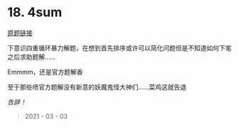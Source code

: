 # 18. 4sum

[原题链接](https://leetcode-cn.com/problems/4sum/)

下意识四重循环暴力解题，在想到首先排序或许可以简化问题但是不知道如何下笔之后求助题解……  

Emmmm，还是官方题解香

至于那些喷官方题解没有新意的妖魔鬼怪大神们……菜鸡这就告退

*告辞！*

> 2021 - 03 - 03

